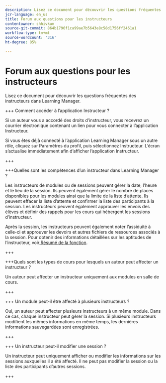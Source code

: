 ```yaml
---
description: Lisez ce document pour découvrir les questions fréquentes des instructeurs dans Learning Manager.
jcr-language: en_us
title: Forum aux questions pour les instructeurs
contentowner: shhivkum
source-git-commit: 864b1796f1ca99ae7b5643e8c58d1756ff2461a1
workflow-type: tm+mt
source-wordcount: '316'
ht-degree: 85%

---
```




# Forum aux questions pour les instructeurs

Lisez ce document pour découvrir les questions fréquentes des instructeurs dans Learning Manager.

+++ Comment accéder à l’application Instructeur ?

Si un auteur vous a accordé des droits d’instructeur, vous recevrez un courrier électronique contenant un lien pour vous connecter à l’application Instructeur.

Si vous êtes déjà connecté à l’application Learning Manager sous un autre rôle, cliquez sur Paramètres du profil, puis sélectionnez Instructeur. L’écran s’actualise immédiatement afin d’afficher l’application Instructeur.

+++

+++Quelles sont les compétences d’un instructeur dans Learning Manager ?

Les instructeurs de modules ou de sessions peuvent gérer la date, l’heure et le lieu de la session. Ils peuvent également gérer le nombre de places disponibles pour les modules ainsi que la limite de la liste d’attente. Ils peuvent effacer la liste d’attente et confirmer la liste des participants à la session. Les instructeurs peuvent également approuver les envois des élèves et définir des rappels pour les cours qui hébergent les sessions d’instructeur.

Après la session, les instructeurs peuvent également noter l’assiduité à celle-ci et approuver les devoirs et autres fichiers de ressources associés à la session. Pour obtenir des informations détaillées sur les aptitudes de l’instructeur, voir[ Résumé de la fonction](feature-summary/modules.md).

+++

+++Quels sont les types de cours pour lesquels un auteur peut affecter un instructeur ?

Un auteur peut affecter un instructeur uniquement aux modules en salle de cours.

+++

+++ Un module peut-il être affecté à plusieurs instructeurs ?

Oui, un auteur peut affecter plusieurs instructeurs à un même module. Dans ce cas, chaque instructeur peut gérer la session. Si plusieurs instructeurs modifient les mêmes informations en même temps, les dernières informations sauvegardées sont enregistrées.

+++

+++ Un instructeur peut-il modifier une session ?

Un instructeur peut uniquement afficher ou modifier les informations sur les sessions auxquelles il a été affecté. Il ne peut pas modifier la session ou la liste des participants d’autres sessions.

+++

